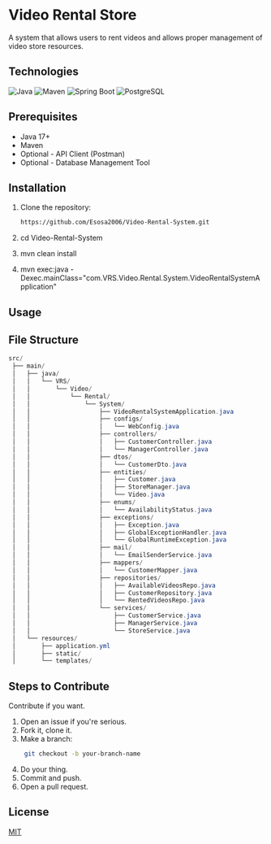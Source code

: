 # Video Rental Store
A system that allows users to rent videos and allows proper management of video store resources.

## Technologies
![Java](https://img.shields.io/badge/Java-17%2B-orange?logo=openjdk&logoColor=white)
![Maven](https://img.shields.io/badge/Maven-3.6%2B-blue?logo=apachemaven&logoColor=white)
![Spring Boot](https://img.shields.io/badge/Spring_Boot-3.1-green?logo=spring&logoColor=white)
![PostgreSQL](https://img.shields.io/badge/PostgreSQL-15+-blue?logo=postgresql&logoColor=white)

## Prerequisites
- Java 17+
- Maven
- Optional - API Client (Postman)
- Optional - Database Management Tool

## Installation
1. Clone the repository:
    ```bash
    https://github.com/Esosa2006/Video-Rental-System.git

2. cd Video-Rental-System

3. mvn clean install

4. mvn exec:java -Dexec.mainClass="com.VRS.Video.Rental.System.VideoRentalSystemApplication"

## Usage


## File Structure
```powershell
src/
 ├── main/
 │   ├── java/
 │   │   └── VRS/
 │   │       └── Video/
 │   │           └── Rental/
 │   │               └── System/
 │   │                   ├── VideoRentalSystemApplication.java
 │   │                   ├── configs/
 │   │                   │   └── WebConfig.java
 │   │                   ├── controllers/
 │   │                   │   ├── CustomerController.java
 │   │                   │   └── ManagerController.java
 │   │                   ├── dtos/
 │   │                   │   └── CustomerDto.java
 │   │                   ├── entities/
 │   │                   │   ├── Customer.java
 │   │                   │   ├── StoreManager.java
 │   │                   │   └── Video.java
 │   │                   ├── enums/
 │   │                   │   └── AvailabilityStatus.java
 │   │                   ├── exceptions/
 │   │                   │   ├── Exception.java
 │   │                   │   ├── GlobalExceptionHandler.java
 │   │                   │   └── GlobalRuntimeException.java
 │   │                   ├── mail/
 │   │                   │   └── EmailSenderService.java
 │   │                   ├── mappers/
 │   │                   │   └── CustomerMapper.java
 │   │                   ├── repositories/
 │   │                   │   ├── AvailableVideosRepo.java
 │   │                   │   ├── CustomerRepository.java
 │   │                   │   └── RentedVideosRepo.java
 │   │                   └── services/
 │   │                       ├── CustomerService.java
 │   │                       ├── ManagerService.java
 │   │                       └── StoreService.java
 │   └── resources/
 │       ├── application.yml
 │       ├── static/
 │       └── templates/
```

## Steps to Contribute
Contribute if you want.
1. Open an issue if you're serious.
2. Fork it, clone it.
3. Make a branch:
   ```bash
    git checkout -b your-branch-name
4. Do your thing.
5. Commit and push.
6. Open a pull request.

## License
[MIT](https://choosealicense.com/licenses/mit/)
